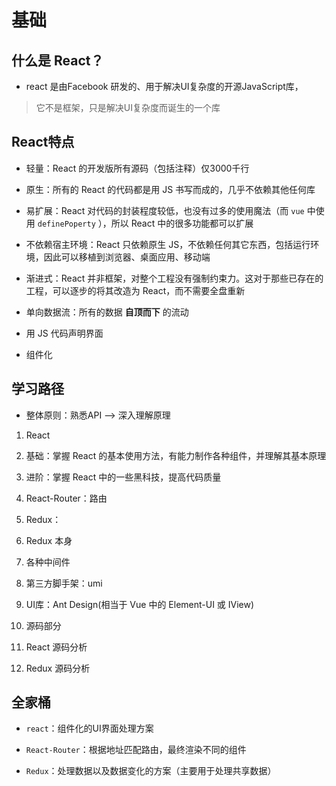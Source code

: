 # 基础

## 什么是 React？

  - react 是由Facebook 研发的、用于解决UI复杂度的开源JavaScript库，

> 它不是框架，只是解决UI复杂度而诞生的一个库

## React特点

  - 轻量：React 的开发版所有源码（包括注释）仅3000千行

  - 原生：所有的 React 的代码都是用 JS 书写而成的，几乎不依赖其他任何库

  - 易扩展：React 对代码的封装程度较低，也没有过多的使用魔法（而 `vue` 中使用 `definePoperty` ），所以 React 中的很多功能都可以扩展

  - 不依赖宿主环境：React 只依赖原生 JS，不依赖任何其它东西，包括运行环境，因此可以移植到浏览器、桌面应用、移动端

  - 渐进式：React 并非框架，对整个工程没有强制约束力。这对于那些已存在的工程，可以逐步的将其改造为 React，而不需要全盘重新

  - 单向数据流：所有的数据 **自顶而下** 的流动

  - 用 JS 代码声明界面

  - 组件化

## 学习路径

  - 整体原则：熟悉API --> 深入理解原理

1.  React

2.  基础：掌握 React 的基本使用方法，有能力制作各种组件，并理解其基本原理

3.  进阶：掌握 React 中的一些黑科技，提高代码质量

4.  React-Router：路由

5.  Redux：

6.  Redux 本身

7.  各种中间件

8.  第三方脚手架：umi

9.  UI库：Ant Design(相当于 Vue 中的 Element-UI 或 IView)

10. 源码部分

11. React 源码分析

12. Redux 源码分析

## 全家桶

  - `react`：组件化的UI界面处理方案

  - `React-Router`：根据地址匹配路由，最终渲染不同的组件

  - `Redux`：处理数据以及数据变化的方案（主要用于处理共享数据）

